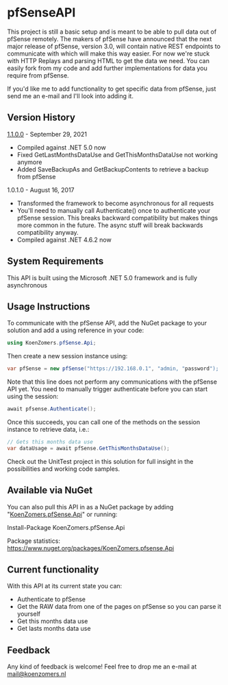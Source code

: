 # pfSenseAPI
This project is still a basic setup and is meant to be able to pull data out of pfSense remotely. The makers of pfSense have announced that the next major release of pfSense, version 3.0, will contain native REST endpoints to communicate with which will make this way easier. For now we're stuck with HTTP Replays and parsing HTML to get the data we need. You can easily fork from my code and add further implementations for data you require from pfSense.

If you'd like me to add functionality to get specific data from pfSense, just send me an e-mail and I'll look into adding it.

## Version History

[1.1.0.0](https://www.nuget.org/packages/KoenZomers.pfSense.Api/1.1.0) - September 29, 2021

- Compiled against .NET 5.0 now
- Fixed GetLastMonthsDataUse and GetThisMonthsDataUse not working anymore
- Added SaveBackupAs and GetBackupContents to retrieve a backup from pfSense

1.0.1.0 - August 16, 2017

- Transformed the framework to become asynchronous for all requests
- You'll need to manually call Authenticate() once to authenticate your pfSense session. This breaks backward compatibility but makes things more common in the future. The async stuff will break backwards compatibility anyway.
- Compiled against .NET 4.6.2 now

## System Requirements

This API is built using the Microsoft .NET 5.0 framework and is fully asynchronous

## Usage Instructions

To communicate with the pfSense API, add the NuGet package to your solution and add a using reference in your code:

```C#
using KoenZomers.pfSense.Api;
```

Then create a new session instance using:

```C#
var pfSense = new pfSense("https://192.168.0.1", "admin, "password");
```

Note that this line does not perform any communications with the pfSense API yet. You need to manually trigger authenticate before you can start using the session:

```C#
await pfsense.Authenticate();
```

Once this succeeds, you can call one of the methods on the session instance to retrieve data, i.e.:

```C#
// Gets this months data use
var dataUsage = await pfSense.GetThisMonthsDataUse();
```

Check out the UnitTest project in this solution for full insight in the possibilities and working code samples.

## Available via NuGet

You can also pull this API in as a NuGet package by adding "[KoenZomers.pfSense.Api](https://www.nuget.org/packages/KoenZomers.pfsense.Api)" or running:

Install-Package KoenZomers.pfSense.Api

Package statistics: https://www.nuget.org/packages/KoenZomers.pfsense.Api

## Current functionality

With this API at its current state you can:

- Authenticate to pfSense
- Get the RAW data from one of the pages on pfSense so you can parse it yourself
- Get this months data use
- Get lasts months data use

## Feedback

Any kind of feedback is welcome! Feel free to drop me an e-mail at mail@koenzomers.nl
